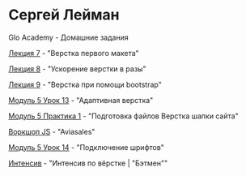 # Сергей Лейман
Glo Academy - Домашние задания

[Лекция 7](https://serglehmann.github.io/lesson_7/index.html) - "Верстка первого макета"

[Лекция 8](https://serglehmann.github.io/lesson_8/index.html) - "Ускорение верстки в разы"

[Лекция 9](https://serglehmann.github.io/lesson_10/index.html) - "Верстка при помощи bootstrap"

[Модуль 5 Урок 13](https://serglehmann.github.io/project_m5_u13/index.html) - "Адаптивная верстка"

[Модуль 5 Практика 1](https://serglehmann.github.io/lesson_m5_pr1/index.html) - "Подготовка файлов Верстка шапки сайта"

[Воркшоп JS](https://serglehmann.github.io/aviasales_js_workshop/index.html) - "Aviasales"

[Модуль 5 Урок 14](https://serglehmann.github.io/fonts-viewer/index.html) - "Подключение шрифтов"

[Интенсив](https://serglehmann.github.io/Batman/index.html) - "Интенсив по вёрстке | "Бэтмен"" 

  
